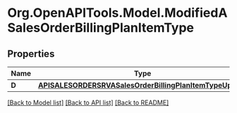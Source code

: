 # Org.OpenAPITools.Model.ModifiedASalesOrderBillingPlanItemType

## Properties

Name | Type | Description | Notes
------------ | ------------- | ------------- | -------------
**D** | [**APISALESORDERSRVASalesOrderBillingPlanItemTypeUpdate**](APISALESORDERSRVASalesOrderBillingPlanItemTypeUpdate.md) |  | [optional] 

[[Back to Model list]](../README.md#documentation-for-models) [[Back to API list]](../README.md#documentation-for-api-endpoints) [[Back to README]](../README.md)

